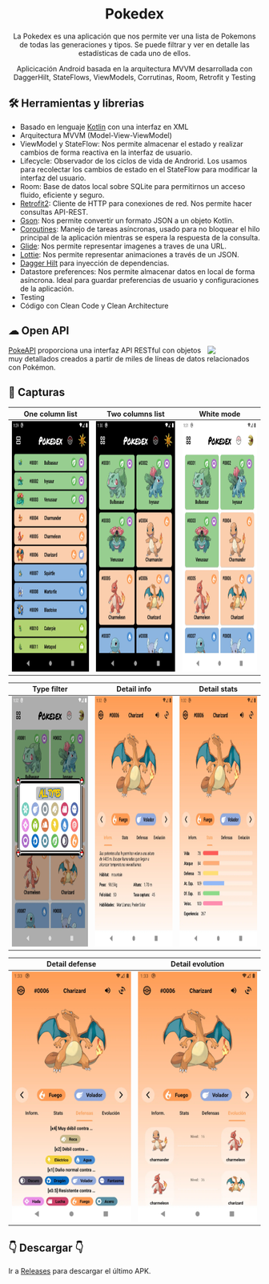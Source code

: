 <h1 align="center">Pokedex</h1>

<p align="center">  
  La Pokedex es una aplicación que nos permite ver una lista de Pokemons de todas las generaciones y tipos. Se puede filtrar y ver en detalle las estadísticas de cada uno de ellos.
</p>
<p align="center">   
  Aplicicación Android basada en la arquitectura MVVM desarrollada con DaggerHilt, StateFlows, ViewModels, Corrutinas, Room, Retrofit y Testing
</p>

## 🛠 Herramientas y librerias
- Basado en lenguaje [Kotlin](https://kotlinlang.org/) con una interfaz en XML
- Arquitectura MVVM (Model-View-ViewModel)
- ViewModel y StateFlow: Nos permite almacenar el estado y realizar cambios de forma reactiva en la interfaz de usuario.
- Lifecycle: Observador de los ciclos de vida de Androrid. Los usamos para recolectar los cambios de estado en el StateFlow para modificar la interfaz del usuario.
- Room: Base de datos local sobre SQLite para permitirnos un acceso fluido, eficiente y seguro.
- [Retrofit2](https://github.com/square/retrofit): Cliente de HTTP para conexiones de red. Nos permite hacer consultas API-REST.
- [Gson](https://github.com/google/gson): Nos permite convertir un formato JSON a un objeto Kotlin.
- [Coroutines](https://github.com/Kotlin/kotlinx.coroutines): Manejo de tareas asíncronas, usado para no bloquear el hilo principal de la aplicación mientras se espera la respuesta de la consulta.
- [Glide](https://github.com/bumptech/glide): Nos permite representar imagenes a traves de una URL.
- [Lottie](https://github.com/airbnb/lottie-android): Nos permite representar animaciones a través de un JSON.
- [Dagger Hilt](https://dagger.dev/hilt/) para inyección de dependencias.
- Datastore preferences: Nos permite almacenar datos en local de forma asíncrona. Ideal para guardar preferencias de usuario y configuraciones de la aplicación.
- Testing
- Código con Clean Code y Clean Architecture

## ☁ Open API
<img src="https://user-images.githubusercontent.com/24237865/83422649-d1b1d980-a464-11ea-8c91-a24fdf89cd6b.png" align="right" width="21%"/>

[PokeAPI](https://pokeapi.co/) proporciona una interfaz API RESTful con objetos muy detallados creados a partir de miles de líneas de datos relacionados con Pokémon.

## 📱 Capturas
| One column list | Two columns list | White mode |
|--|--|--|
| <img src="/previews/ListPokemonOneColumn.webp" width="245" height="500"> | <img src="/previews/ListPokemonTwoColumns.webp" width="245" height="500"> | <img src="/previews/ListPokemonWhiteMode.webp" width="245" height="500">

| Type filter | Detail info | Detail stats |
|--|--|--|
| <img src="/previews/FilteredType.webp" width="245" height="500"> | <img src="/previews/DetailPokemonInfo.webp" width="245" height="500"> | <img src="/previews/DetailPokemonStats.webp" width="245" height="500">

| Detail defense | Detail evolution |
|--|--|
| <img src="/previews/DetailPokemonDefense.webp" width="245" height="500"> | <img src="/previews/DetailPokemonEvolution.webp" width="245" height="500">

## 👇 Descargar 👇
Ir a [Releases](https://github.com/AudyDevs/Pokedex/releases) para descargar el último APK.
